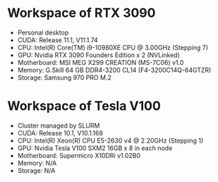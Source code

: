# Workspace of RTX 3090
- Personal desktop
- CUDA: Release 11.1, V11.1.74
- CPU: Intel(R) Core(TM) i9-10980XE CPU @ 3.00GHz (Stepping 7)
- GPU: Nvidia RTX 3090 Founders Edition x 2 (NVLinked)
- Motherboard: MSI MEG X299 CREATION (MS-7C06) v1.0
- Memory: G.Skill 64 GB DDR4-3200 CL14 (F4-3200C14Q-64GTZR)
- Storage: Samsung 970 PRO M.2

# Workspace of Tesla V100
- Cluster managed by SLURM
- CUDA: Release 10.1, V10.1.168
- CPU: Intel(R) Xeon(R) CPU E5-2630 v4 @ 2.20GHz (Stepping 1)
- GPU: Nvidia Tesla V100 SXM2 16GB x 8 in each node
- Motherboard: Supermicro X10DRi v1.02B0
- Memory: N/A
- Storage: N/A
